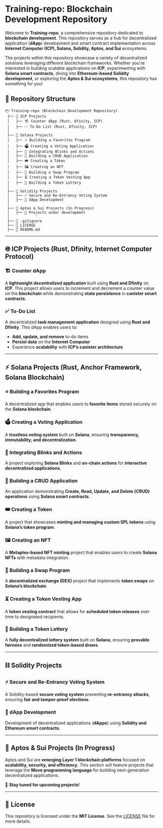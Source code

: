 # Training-repo: Blockchain Development Repository

Welcome to **Training-repo**, a comprehensive repository dedicated to **blockchain development**. This repository serves as a hub for decentralized application (**dApp**) development and smart contract implementation across **Internet Computer (ICP), Solana, Solidity, Aptos, and Sui** ecosystems.

The projects within this repository showcase a variety of decentralized solutions leveraging different blockchain frameworks. Whether you're interested in building scalable applications on **ICP**, experimenting with **Solana smart contracts**, diving into **Ethereum-based Solidity development**, or exploring the **Aptos & Sui ecosystems**, this repository has something for you!

## 📂 Repository Structure

```
📦 Training-repo (Blockchain Development Repository)
 ├── 📁 ICP Projects
 │   ├── 🏗 Counter dApp (Rust, Dfinity, ICP)
 │   ├── ✅ To-Do List (Rust, Dfinity, ICP)
 │
 ├── 📁 Solana Projects
 │   ├── ⭐ Building a Favorites Program
 │   ├── 🗳 Creating a Voting Application
 │   ├── 🔗 Integrating Blinks and Actions
 │   ├── 📝 Building a CRUD Application
 │   ├── 🎟 Creating a Token
 │   ├── 🖼 Creating an NFT
 │   ├── 🔄 Building a Swap Program
 │   ├── ⏳ Creating a Token Vesting App
 │   ├── 🎰 Building a Token Lottery
 │
 ├── 📁 Solidity Projects
 │   ├── ⚡ Secure and Re-Entrancy Voting System
 │   ├── 📜 dApp Development
 │
 ├── 📁 Aptos & Sui Projects (In Progress)
 │   ├── 🚧 Projects under development
 │
 ├── 📜 .gitignore
 ├── 📜 LICENSE
 ├── 📜 README.md
```

---

## 🌐 **ICP Projects** (Rust, Dfinity, Internet Computer Protocol)

### 🏗 Counter dApp
A **lightweight decentralized application** built using **Rust and Dfinity** on **ICP**. This project allows users to increment and decrement a counter value on the **blockchain** while demonstrating **state persistence** in **canister smart contracts**.

### ✅ To-Do List
A decentralized **task management application** designed using **Rust and Dfinity**. This dApp enables users to:
- **Add, update, and remove** to-do items
- **Persist data** on the **Internet Computer**
- Experience **scalability** with **ICP’s canister architecture**

---

## ⚡ **Solana Projects** (Rust, Anchor Framework, Solana Blockchain)

### ⭐ Building a Favorites Program
A decentralized app that enables users to **favorite items** stored securely on the **Solana blockchain**.

### 🗳 Creating a Voting Application
A **trustless voting system** built on **Solana**, ensuring **transparency, immutability, and decentralization**.

### 🔗 Integrating Blinks and Actions
A project exploring **Solana Blinks** and **on-chain actions** for **interactive decentralized applications**.

### 📝 Building a CRUD Application
An application demonstrating **Create, Read, Update, and Delete (CRUD) operations** using **Solana smart contracts**.

### 🎟 Creating a Token
A project that showcases **minting and managing custom SPL tokens** using **Solana’s token program**.

### 🖼 Creating an NFT
A **Metaplex-based NFT minting** project that enables users to create **Solana NFTs** with metadata integration.

### 🔄 Building a Swap Program
A **decentralized exchange (DEX)** project that implements **token swaps** on **Solana’s blockchain**.

### ⏳ Creating a Token Vesting App
A **token vesting contract** that allows for **scheduled token releases** over time to designated recipients.

### 🎰 Building a Token Lottery
A **fully decentralized lottery system** built on **Solana**, ensuring **provable fairness** and **randomized token-based draws**.

---

## ⛓ **Solidity Projects**

### ⚡ Secure and Re-Entrancy Voting System
A Solidity-based **secure voting system** preventing **re-entrancy attacks**, ensuring **fair and tamper-proof elections**.

### 📜 dApp Development
Development of decentralized applications (**dApps**) using **Solidity and Ethereum smart contracts**.

---

## 🚀 **Aptos & Sui Projects** (In Progress)

Aptos and Sui are **emerging Layer 1 blockchain platforms** focused on **scalability, security, and efficiency**. This section will feature projects that leverage the **Move programming language** for building next-generation decentralized applications.

🚧 **Stay tuned for upcoming projects!**

---

## 📜 License
This repository is licensed under the **MIT License**. See the [LICENSE](./LICENSE) file for more details.

